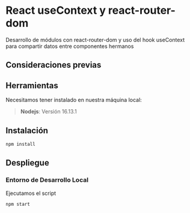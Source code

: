 #  React useContext y react-router-dom

Desarrollo de módulos con react-router-dom y uso del hook useContext para compartir datos entre
componentes hermanos

## Consideraciones previas

## Herramientas

Necesitamos tener instalado en nuestra máquina local:

> **Nodejs**: Versión  16.13.1

## Instalación 
```sh
npm install
```
## Despliegue

### Entorno de Desarrollo Local

Ejecutamos el script

```sh
npm start
```

